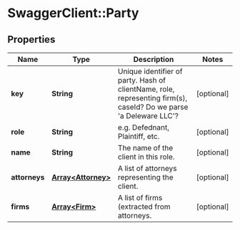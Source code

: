 # SwaggerClient::Party

## Properties
Name | Type | Description | Notes
------------ | ------------- | ------------- | -------------
**key** | **String** | Unique identifier of party. Hash of clientName, role, representing firm(s), caseId? Do we parse &#39;a Deleware LLC&#39;? | [optional] 
**role** | **String** | e.g. Defednant, Plaintiff, etc. | [optional] 
**name** | **String** | The name of the client in this role. | [optional] 
**attorneys** | [**Array&lt;Attorney&gt;**](Attorney.md) | A list of attorneys representing the client. | [optional] 
**firms** | [**Array&lt;Firm&gt;**](Firm.md) | A list of firms (extracted from attorneys. | [optional] 


